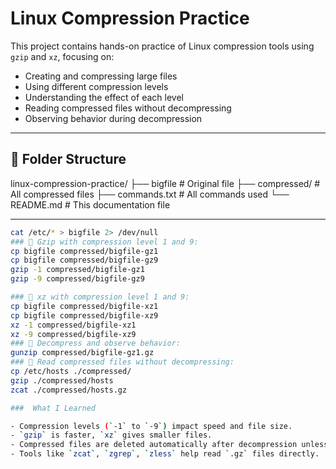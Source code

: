 # Linux Compression Practice

This project contains hands-on practice of Linux compression tools using `gzip` and `xz`, focusing on:

- Creating and compressing large files
- Using different compression levels
- Understanding the effect of each level
- Reading compressed files without decompressing
- Observing behavior during decompression

---

## 📁 Folder Structure

linux-compression-practice/
├── bigfile # Original file
├── compressed/ # All compressed files
├── commands.txt # All commands used
└── README.md # This documentation file

---
```bash
cat /etc/* > bigfile 2> /dev/null
### 🔹 Gzip with compression level 1 and 9:
cp bigfile compressed/bigfile-gz1
cp bigfile compressed/bigfile-gz9
gzip -1 compressed/bigfile-gz1
gzip -9 compressed/bigfile-gz9

### 🔹 xz with compression level 1 and 9:
cp bigfile compressed/bigfile-xz1
cp bigfile compressed/bigfile-xz9
xz -1 compressed/bigfile-xz1
xz -9 compressed/bigfile-xz9
### 🔹 Decompress and observe behavior:
gunzip compressed/bigfile-gz1.gz
### 🔹 Read compressed files without decompressing:
cp /etc/hosts ./compressed/
gzip ./compressed/hosts
zcat ./compressed/hosts.gz

###  What I Learned

- Compression levels (`-1` to `-9`) impact speed and file size.
- `gzip` is faster, `xz` gives smaller files.
- Compressed files are deleted automatically after decompression unless you use `-k`.
- Tools like `zcat`, `zgrep`, `zless` help read `.gz` files directly.
